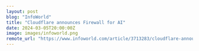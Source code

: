 ```yaml
---
layout: post
blog: "InfoWorld"
title: "Cloudflare announces Firewall for AI"
date: 2024-03-05T20:00:00Z
image: images/infoworld.png
remote_url: "https://www.infoworld.com/article/3713283/cloudflare-announces-firewall-for-ai.html#tk.rss_applicationdevelopment"
---
```

